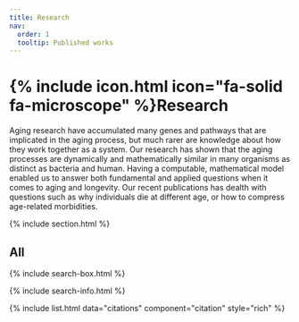 ```yaml
---
title: Research
nav:
  order: 1
  tooltip: Published works
---
```


# {% include icon.html icon="fa-solid fa-microscope" %}Research

Aging research have accumulated many genes and pathways that are implicated in the aging process, but much rarer are knowledge about how they work together as a system. Our research has shown that the aging processes are dynamically and mathematically similar in many organisms as distinct as bacteria and human. Having a computable, mathematical model enabled us to answer both fundamental and applied questions when it comes to aging and longevity. Our recent publications has dealth with questions such as why individuals die at different age, or how to compress age-related morbidities. 

{% include section.html %}

## All

{% include search-box.html %}

{% include search-info.html %}

{% include list.html data="citations" component="citation" style="rich" %}
